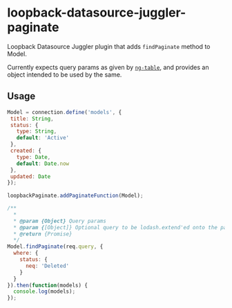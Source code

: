 # loopback-datasource-juggler-paginate

Loopback Datasource Juggler plugin that adds `findPaginate` method to Model.

Currently expects query params as given by [`ng-table`][1], and provides an object intended to be used by the same.

## Usage

```JavaScript
Model = connection.define('models', {
 title: String,
 status: {
   type: String,
   default: 'Active'
 },
 created: {
   type: Date,
   default: Date.now
 },
 updated: Date
});
  
loopbackPaginate.addPaginateFunction(Model);

/**
  *
  * @param {Object} Query params
  * @param {[Object]} Optional query to be lodash.extend'ed onto the pagination query
  * @return {Promise}
  */
Model.findPaginate(req.query, {
  where: {
    status: {
      neq: 'Deleted'
    }
  }
}).then(function(models) {
  console.log(models);
});
```

[1]: https://github.com/esvit/ng-table

